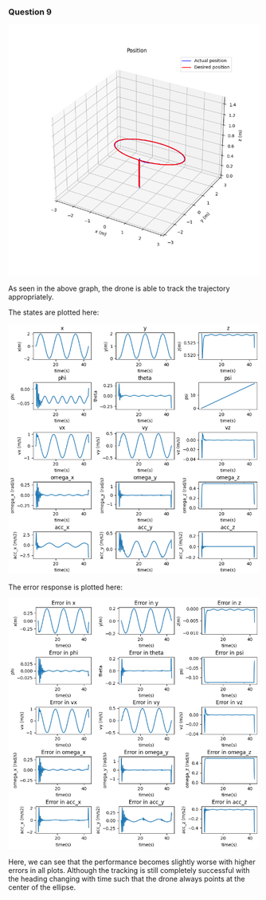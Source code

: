 ### Question 9


![](outputs/9/a_trajectory.png)

As seen in the above graph, the drone is able to track the trajectory appropriately.


The states are plotted here:

![](outputs/9/a_states_trackPlot.png)


The error response is plotted here:

![](outputs/9/a_stateErrors_trackPlot.png)

Here, we can see that the performance becomes slightly worse with higher errors in all plots. Although the tracking is still completely successful with the heading changing with time such that the drone always points at the center of the ellipse.

